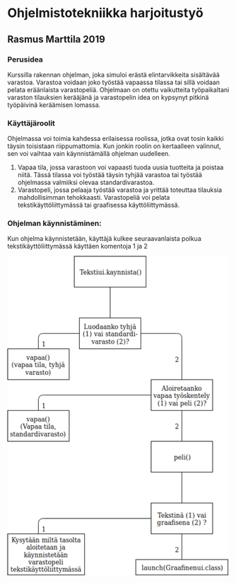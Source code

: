 # Ohjelmistotekniikka harjoitustyö 
## Rasmus Marttila 2019

### Perusidea
Kurssilla rakennan ohjelman, joka simuloi erästä elintarvikkeita sisältävää varastoa. Varastoa voidaan joko työstää vapaassa tilassa tai sillä voidaan pelata eräänlaista varastopeliä. Ohjelmaan on otettu vaikutteita työpaikaltani varaston tilauksien kerääjänä ja
varastopelin idea on kypsynyt pitkinä työpäivinä keräämisen lomassa.

### Käyttäjäroolit
Ohjelmassa voi toimia kahdessa erilaisessa roolissa, jotka ovat tosin kaikki täysin toisistaan riippumattomia. Kun jonkin roolin on
kertaalleen valinnut, sen voi vaihtaa vain käynnistämällä ohjelman uudelleen.
1) Vapaa tila, jossa varastoon voi vapaasti tuoda uusia tuotteita ja poistaa niitä. Tässä tilassa voi työstää täysin tyhjää varastoa
tai työstää ohjelmassa valmiiksi olevaa standardivarastoa.
2) Varastopeli, jossa pelaaja työstää varastoa ja yrittää toteuttaa tilauksia mahdollisimman tehokkaasti. Varastopeliä voi pelata
tekstikäyttöliittymässä tai graafisessa käyttöliittymässä.

### Ohjelman käynnistäminen:

Kun ohjelma käynnistetään, käyttäjä kulkee seuraavanlaista polkua tekstikäyttöliittymässä käyttäen komentoja 1 ja 2

<img src="https://raw.githubusercontent.com/Hipsterisiili/ohjelmistotuotanto/master/dokumentointi/Untitled%20Diagram(5).png" width="500">


